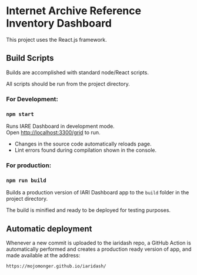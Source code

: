 # Internet Archive Reference Inventory Dashboard

This project uses the React.js framework.

## Build Scripts

Builds are accomplished with standard node/React scripts.

All scripts should be run from the project directory.

### For Development:
### `npm start`

Runs IARE Dashboard in development mode.\
Open [http://localhost:3300/grid](http://localhost:3300/grid) to run.


* Changes in the source code automatically reloads page.
* Lint errors found during compilation shown in the console.

### For production:
### `npm run build`

Builds a production version of IARI Dashboard app to the `build` folder in the project directory.

The build is minified and ready to be deployed for testing purposes.

## Automatic deployment

Whenever a new commit is uploaded to the iaridash repo, a GitHub Action is automatically performed and
creates a production ready version of app, and made available at the address:

```
https://mojomonger.github.io/iaridash/
```


